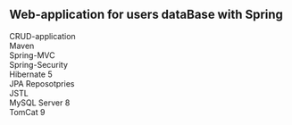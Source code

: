 <h2>Web-application for users dataBase with Spring</h2>

CRUD-application<br>
Maven<br>
Spring-MVC<br>
Spring-Security<br>
Hibernate 5<br>
JPA Reposotpries<br>
JSTL<br>
MySQL Server 8<br>
TomCat 9
